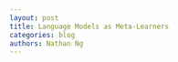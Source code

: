 ```yaml
---
layout: post
title: Language Models as Meta-Learners
categories: blog
authors: Nathan Ng
---
```




